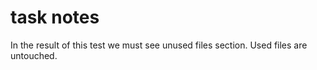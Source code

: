 # task notes
In the result of this test we must see unused files section.
Used files are untouched.
